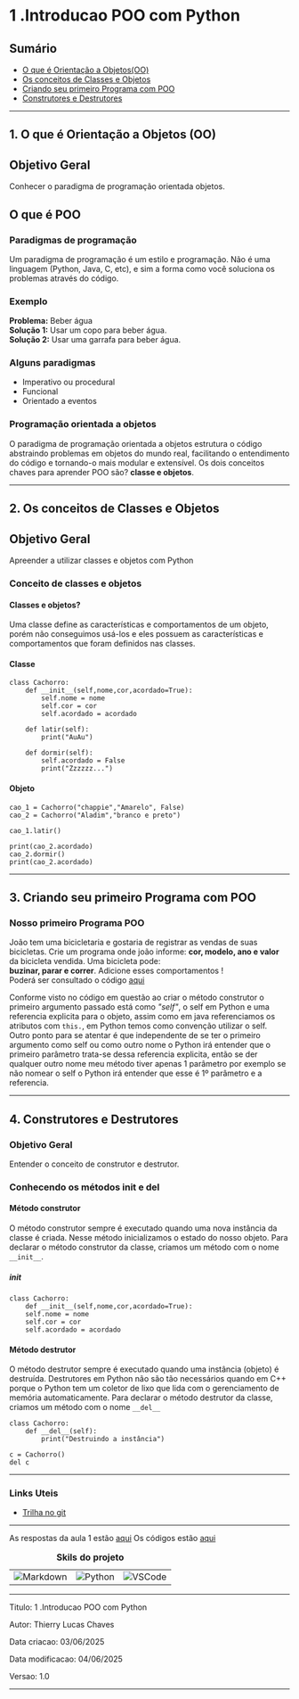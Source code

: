 # 1 .Introducao POO com Python
## Sumário 
- [O que é Orientação a Objetos(OO)](#1-introducao-poo-com-python)
- [Os conceitos de Classes e Objetos](#2-os-conceitos-de-classes-e-objetos)
- [Criando seu primeiro Programa com POO](#3-criando-seu-primeiro-programa-com-poo)
- [Construtores e Destrutores](#4-construtores-e-destrutores)
---

## 1. O que é Orientação a Objetos (OO)  
## Objetivo Geral 
Conhecer o paradigma de programação orientada objetos. 
## O que é POO
### Paradigmas de programação 
Um paradigma de programação é um estilo e programação. Não é uma linguagem (Python, Java, C, etc), e sim a forma como você soluciona os problemas através do código. 
### Exemplo
**Problema:** Beber água  
**Solução 1:** Usar um copo para beber água.  
**Solução 2:** Usar uma garrafa para beber água.  
### Alguns paradigmas 
- Imperativo ou procedural 
- Funcional 
- Orientado a eventos

### Programação orientada a objetos
O paradigma de programação orientada a objetos estrutura o código abstraindo problemas em objetos do mundo real, facilitando o entendimento do código e tornando-o mais modular e extensível. Os dois conceitos chaves para aprender POO são?
**classe e objetos**.

---

## 2. Os conceitos de Classes e Objetos
## Objetivo Geral 
Apreender a utilizar classes e objetos com Python
### Conceito de classes e objetos 
#### Classes e objetos?
Uma classe define as características e comportamentos de um objeto, porém não conseguimos usá-los e eles possuem as características e comportamentos que foram definidos nas classes.  
#### Classe
```
class Cachorro:
    def __init__(self,nome,cor,acordado=True):
        self.nome = nome
        self.cor = cor
        self.acordado = acordado 

    def latir(self):
        print("AuAu")

    def dormir(self):
        self.acordado = False
        print("Zzzzzz...")

```

#### Objeto
```
cao_1 = Cachorro("chappie","Amarelo", False)
cao_2 = Cachorro("Aladim","branco e preto")

cao_1.latir() 

print(cao_2.acordado)
cao_2.dormir()
print(cao_2.acordado)

```
---
## 3. Criando seu primeiro Programa com POO
### Nosso primeiro Programa POO
João tem uma bicicletaria e gostaria de registrar as vendas de suas bicicletas. Crie um programa onde joão informe: **cor, modelo, ano e valor** da bicicleta vendida. Uma bicicleta pode:  
**buzinar, parar e correr**. Adicione esses comportamentos !  
Poderá ser consultado o código [aqui](src/01_desafio_bicicletaria.py)

Conforme visto no código em questão ao criar o método construtor o primeiro argumento passado está como *"self"*, o self em Python e uma referencia explicita  para o objeto, assim como em java referenciamos os atributos com `this.`, em Python temos como convenção utilizar o self.  
Outro ponto para se atentar é que independente de se ter o primeiro argumento como self ou como outro nome o Python irá entender que o primeiro parâmetro trata-se dessa referencia explicita, então se der qualquer outro nome meu método tiver apenas 1 parâmetro por exemplo se não nomear o self o Python irá entender que esse é 1º parâmetro e a referencia.  

---
## 4. Construtores e Destrutores
### Objetivo Geral 
Entender o conceito de construtor e destrutor. 
### Conhecendo os métodos __init__ e __del__ 
#### Método construtor 
O método construtor sempre é executado quando uma nova instância da classe é criada. Nesse método inicializamos o estado do nosso objeto. Para declarar o método construtor da classe, criamos um método com o nome `__init__`. 
##### __init__
```
class Cachorro:
    def __init__(self,nome,cor,acordado=True):
    self.nome = nome
    self.cor = cor
    self.acordado = acordado 
```
#### Método destrutor 
O método destrutor sempre é executado quando uma instância (objeto) é destruída. Destrutores em Python não são tão necessários quando em C++ porque o Python tem um coletor de lixo que lida com o gerenciamento de memória automaticamente. Para declarar o método destrutor da classe, criamos um método com o nome `__del__`
```
class Cachorro:
    def __del__(self):
        print("Destruindo a instância")

c = Cachorro()
del c 

```

---

### Links Uteis
- [Trilha no git](https://github.com/digitalinnovationone/trilha-python-dio)
---
As respostas da aula 1 estão [aqui](IMGS)
Os códigos estão [aqui](src)


<table style="text-align: center; width: 100%;"> 
<caption><b>Skils do projeto </b></caption>
<tr>
    <td style="text-align: center;">
    <img alt="Markdown" src="https://img.shields.io/badge/markdown-%23000000.svg?style=for-the-badge&logo=markdown&logoColor=white"/>
    </td>
    <td style="text-align: center;">
    <img alt="Python" src="https://img.shields.io/badge/python-3670A0?style=for-the-badge&logo=python&logoColor=ffdd54"/>
    </td>
    <td style="text-align: center;">
    <img alt="VSCode" src="https://img.shields.io/badge/Visual%20Studio%20Code-0078d7.svg?style=for-the-badge&logo=visual-studio-code&logoColor=white"/>
    </td>
<tr> 
</table>

---
Titulo: 1 .Introducao POO com Python 

Autor: Thierry Lucas Chaves

Data criacao: 03/06/2025

Data modificacao: 04/06/2025

Versao: 1.0  

---